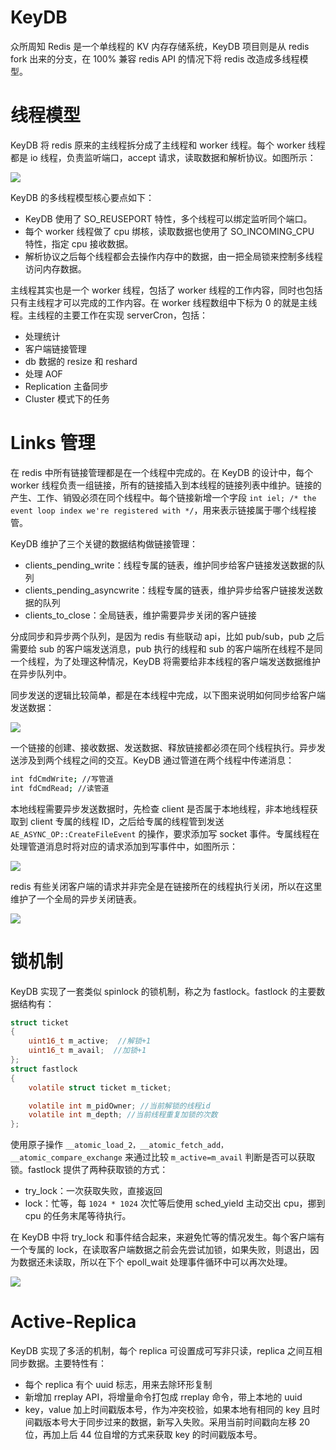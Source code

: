 # KeyDB

众所周知 Redis 是一个单线程的 KV 内存存储系统，KeyDB 项目则是从 redis fork 出来的分支，在 100% 兼容 redis API 的情况下将 redis 改造成多线程模型。

# 线程模型

KeyDB 将 redis 原来的主线程拆分成了主线程和 worker 线程。每个 worker 线程都是 io 线程，负责监听端口，accept 请求，读取数据和解析协议。如图所示：

![](https://i.postimg.cc/15X94frg/image.png)

KeyDB 的多线程模型核心要点如下：

- KeyDB 使用了 SO_REUSEPORT 特性，多个线程可以绑定监听同个端口。
- 每个 worker 线程做了 cpu 绑核，读取数据也使用了 SO_INCOMING_CPU 特性，指定 cpu 接收数据。
- 解析协议之后每个线程都会去操作内存中的数据，由一把全局锁来控制多线程访问内存数据。

主线程其实也是一个 worker 线程，包括了 worker 线程的工作内容，同时也包括只有主线程才可以完成的工作内容。在 worker 线程数组中下标为 0 的就是主线程。主线程的主要工作在实现 serverCron，包括：

- 处理统计
- 客户端链接管理
- db 数据的 resize 和 reshard
- 处理 AOF
- Replication 主备同步
- Cluster 模式下的任务

# Links 管理

在 redis 中所有链接管理都是在一个线程中完成的。在 KeyDB 的设计中，每个 worker 线程负责一组链接，所有的链接插入到本线程的链接列表中维护。链接的产生、工作、销毁必须在同个线程中。每个链接新增一个字段 `int iel; /* the event loop index we're registered with */`，用来表示链接属于哪个线程接管。

KeyDB 维护了三个关键的数据结构做链接管理：

- clients_pending_write：线程专属的链表，维护同步给客户链接发送数据的队列
- clients_pending_asyncwrite：线程专属的链表，维护异步给客户链接发送数据的队列
- clients_to_close：全局链表，维护需要异步关闭的客户链接

分成同步和异步两个队列，是因为 redis 有些联动 api，比如 pub/sub，pub 之后需要给 sub 的客户端发送消息，pub 执行的线程和 sub 的客户端所在线程不是同一个线程，为了处理这种情况，KeyDB 将需要给非本线程的客户端发送数据维护在异步队列中。

同步发送的逻辑比较简单，都是在本线程中完成，以下图来说明如何同步给客户端发送数据：

![](https://i.postimg.cc/KzQ282Kr/image.png)

一个链接的创建、接收数据、发送数据、释放链接都必须在同个线程执行。异步发送涉及到两个线程之间的交互。KeyDB 通过管道在两个线程中传递消息：

```sh
int fdCmdWrite; //写管道
int fdCmdRead; //读管道
```

本地线程需要异步发送数据时，先检查 client 是否属于本地线程，非本地线程获取到 client 专属的线程 ID，之后给专属的线程管到发送 `AE_ASYNC_OP::CreateFileEvent` 的操作，要求添加写 socket 事件。专属线程在处理管道消息时将对应的请求添加到写事件中，如图所示：

![](https://i.postimg.cc/HnxCJhXG/image.png)

redis 有些关闭客户端的请求并非完全是在链接所在的线程执行关闭，所以在这里维护了一个全局的异步关闭链表。

![](https://i.postimg.cc/wMGYDQQ1/image.png)

# 锁机制

KeyDB 实现了一套类似 spinlock 的锁机制，称之为 fastlock。fastlock 的主要数据结构有：

```c
struct ticket
{
    uint16_t m_active;  //解锁+1
    uint16_t m_avail;  //加锁+1
};
struct fastlock
{
    volatile struct ticket m_ticket;

    volatile int m_pidOwner; //当前解锁的线程id
    volatile int m_depth; //当前线程重复加锁的次数
};
```

使用原子操作 `__atomic_load_2，__atomic_fetch_add，__atomic_compare_exchange` 来通过比较 `m_active=m_avail` 判断是否可以获取锁。fastlock 提供了两种获取锁的方式：

- try_lock：一次获取失败，直接返回
- lock：忙等，每 `1024 * 1024` 次忙等后使用 sched_yield 主动交出 cpu，挪到 cpu 的任务末尾等待执行。

在 KeyDB 中将 try_lock 和事件结合起来，来避免忙等的情况发生。每个客户端有一个专属的 lock，在读取客户端数据之前会先尝试加锁，如果失败，则退出，因为数据还未读取，所以在下个 epoll_wait 处理事件循环中可以再次处理。

![](https://i.postimg.cc/hG1F2B0W/image.png)

# Active-Replica

KeyDB 实现了多活的机制，每个 replica 可设置成可写非只读，replica 之间互相同步数据。主要特性有：

- 每个 replica 有个 uuid 标志，用来去除环形复制
- 新增加 rreplay API，将增量命令打包成 rreplay 命令，带上本地的 uuid
- key，value 加上时间戳版本号，作为冲突校验，如果本地有相同的 key 且时间戳版本号大于同步过来的数据，新写入失败。采用当前时间戳向左移 20 位，再加上后 44 位自增的方式来获取 key 的时间戳版本号。

